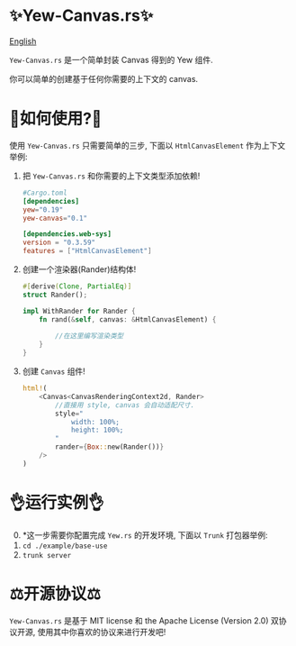 # ✨Yew-Canvas.rs✨
[English](./README.md)

`Yew-Canvas.rs` 是一个简单封装 Canvas 得到的 Yew 组件.

你可以简单的创建基于任何你需要的上下文的 canvas.

# 📑如何使用?📑
使用 `Yew-Canvas.rs` 只需要简单的三步, 下面以 `HtmlCanvasElement` 作为上下文举例:

1. 把 `Yew-Canvas.rs` 和你需要的上下文类型添加依赖!
    ```toml
    #Cargo.toml
    [dependencies]
    yew="0.19"
    yew-canvas="0.1"

    [dependencies.web-sys]
    version = "0.3.59"
    features = ["HtmlCanvasElement"]
    ```

1. 创建一个渲染器(Rander)结构体!
    ```rust
    #[derive(Clone, PartialEq)]
    struct Rander();

    impl WithRander for Rander {
        fn rand(&self, canvas: &HtmlCanvasElement) {
            
            //在这里编写渲染类型
        }
    }
    ```

1. 创建 `Canvas` 组件!
    ```rust
    html!(
        <Canvas<CanvasRenderingContext2d, Rander>
            //直接用 style, canvas 会自动适配尺寸.
            style="
                width: 100%;
                height: 100%;
            "
            rander={Box::new(Rander())}
        />
    )
    ```

# 👌运行实例👌

0. *这一步需要你配置完成 `Yew.rs` 的开发环境, 下面以 `Trunk` 打包器举例:
1. `cd ./example/base-use`
2. `trunk server`

# ⚖️开源协议⚖️

`Yew-Canvas.rs` 是基于 MIT license 和 the Apache License (Version 2.0) 双协议开源, 使用其中你喜欢的协议来进行开发吧!